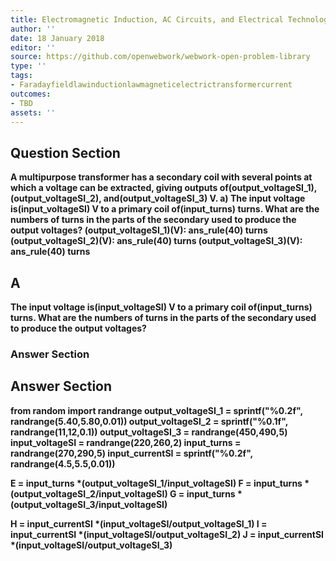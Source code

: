 ```yaml
---
title: Electromagnetic Induction, AC Circuits, and Electrical Technologies - Transformers
author: ''
date: 18 January 2018
editor: ''
source: https://github.com/openwebwork/webwork-open-problem-library
type: ''
tags:
- Faradayfieldlawinductionlawmagneticelectrictransformercurrent
outcomes:
- TBD
assets: ''
---
```


## Question Section 

<b>
A multipurpose transformer has a secondary coil with several points at which a voltage can be extracted, giving outputs of(output_voltageSI_1),(output_voltageSI_2), and(output_voltageSI_3) V.
a) The input voltage is(input_voltageSI) V to a primary coil of(input_turns) turns. What are the numbers of turns in the parts of the secondary used to produce the output voltages?
(output_voltageSI_1)(V):
ans_rule(40) turns
(output_voltageSI_2)(V):
ans_rule(40) turns
(output_voltageSI_3)(V):
ans_rule(40) turns

## A
The input voltage is(input_voltageSI) V to a primary coil of(input_turns) turns. What are the numbers of turns in the parts of the secondary used to produce the output voltages?
### Answer Section


## Answer Section

from random import randrange
output_voltageSI_1 = sprintf("%0.2f", randrange(5.40,5.80,0.01))
output_voltageSI_2 = sprintf("%0.1f", randrange(11,12,0.1))
output_voltageSI_3 = randrange(450,490,5)
input_voltageSI = randrange(220,260,2)
input_turns = randrange(270,290,5)
input_currentSI = sprintf("%0.2f", randrange(4.5,5.5,0.01))

E = input_turns *(output_voltageSI_1/input_voltageSI)
F = input_turns *(output_voltageSI_2/input_voltageSI)
G = input_turns *(output_voltageSI_3/input_voltageSI)

H = input_currentSI *(input_voltageSI/output_voltageSI_1)
I = input_currentSI *(input_voltageSI/output_voltageSI_2)
J = input_currentSI *(input_voltageSI/output_voltageSI_3)